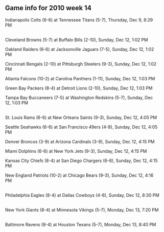 ## Game info for 2010 week 14
Indianapolis Colts (6-6) at Tennessee Titans (5-7), Thursday, Dec 9, 8:29 PM

<br/>Cleveland Browns (5-7) at Buffalo Bills (2-10), Sunday, Dec 12, 1:02 PM

Oakland Raiders (6-6) at Jacksonville Jaguars (7-5), Sunday, Dec 12, 1:02 PM

Cincinnati Bengals (2-10) at Pittsburgh Steelers (9-3), Sunday, Dec 12, 1:02 PM

Atlanta Falcons (10-2) at Carolina Panthers (1-11), Sunday, Dec 12, 1:03 PM

Green Bay Packers (8-4) at Detroit Lions (2-10), Sunday, Dec 12, 1:03 PM

Tampa Bay Buccaneers (7-5) at Washington Redskins (5-7), Sunday, Dec 12, 1:03 PM

<br/>St. Louis Rams (6-6) at New Orleans Saints (9-3), Sunday, Dec 12, 4:05 PM

Seattle Seahawks (6-6) at San Francisco 49ers (4-8), Sunday, Dec 12, 4:05 PM

Denver Broncos (3-9) at Arizona Cardinals (3-9), Sunday, Dec 12, 4:15 PM

Miami Dolphins (6-6) at New York Jets (9-3), Sunday, Dec 12, 4:15 PM

Kansas City Chiefs (8-4) at San Diego Chargers (6-6), Sunday, Dec 12, 4:15 PM

New England Patriots (10-2) at Chicago Bears (9-3), Sunday, Dec 12, 4:16 PM

<br/>Philadelphia Eagles (8-4) at Dallas Cowboys (4-8), Sunday, Dec 12, 8:30 PM

<br/>New York Giants (8-4) at Minnesota Vikings (5-7), Monday, Dec 13, 7:20 PM

<br/>Baltimore Ravens (8-4) at Houston Texans (5-7), Monday, Dec 13, 8:40 PM

